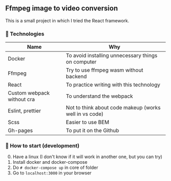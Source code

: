 ## Ffmpeg image to video conversion

This is a small project in which I tried the React framework.

### :dog: Technologies

| Name                       | Why                                                    |
| -------------------------- | ------------------------------------------------------ |
| Docker                     | To avoid installing unnecessary things on computer     |
| Ffmpeg                     | Try to use ffmpeg wasm without backend                 |
| React                      | To practice writing with this technology               |
| Custom webpack without cra | To understand the webpack                              |
| Eslint, prettier           | Not to think about code makeup (works well in vs code) |
| Scss                       | Easier to use BEM                                      |
| Gh-pages                   | To put it on the Github                                |

### :dog: How to start (development)

0. Have a linux (I don't know if it will work in another one, but you can try)
1. Install docker and docker-compose
2. Do `# docker-compose up` in core of folder
3. Go to `localhost:3000` in your browser
